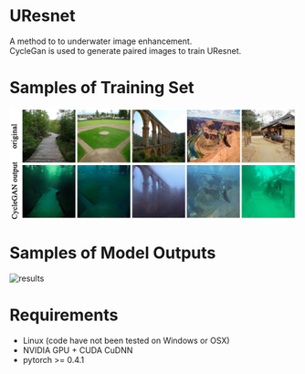 # UResnet
A method to to underwater image enhancement.  
CycleGan is used to generate paired images to train UResnet.
# Samples of Training Set
![trainset](/images/trainingset.jpg)
# Samples of Model Outputs
![results](/images/results.jpg)
# Requirements
- Linux (code have not been tested on Windows or OSX)
- NVIDIA GPU + CUDA CuDNN
- pytorch >= 0.4.1
